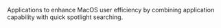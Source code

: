 Applications to enhance MacOS user efficiency by combining application capability with quick spotlight searching. 
